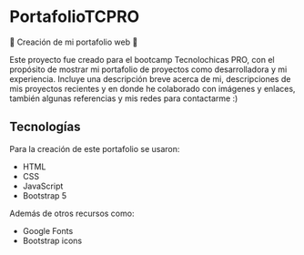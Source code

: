 # PortafolioTCPRO

🌟 Creación de mi portafolio web 🌟

Este proyecto fue creado para el bootcamp Tecnolochicas PRO, con el propósito de mostrar mi portafolio de proyectos como desarrolladora y mi experiencia. 
Incluye una descripción breve acerca de mi, descripciones de mis proyectos recientes y en donde he colaborado con imágenes y enlaces, también algunas referencias y mis redes para contactarme :)

## Tecnologías
Para la creación de este portafolio se usaron:

* HTML
* CSS
* JavaScript 
* Bootstrap 5

Además de otros recursos como:
* Google Fonts
* Bootstrap icons
